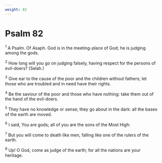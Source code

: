 ```yaml
---
weight: 82
---
```


# Psalm 82

<sup>1</sup> A Psalm. Of Asaph. God is in the meeting-place of God; he is judging among the gods. 

<sup>2</sup> How long will you go on judging falsely, having respect for the persons of evil-doers? (Selah.) 

<sup>3</sup> Give ear to the cause of the poor and the children without fathers; let those who are troubled and in need have their rights. 

<sup>4</sup> Be the saviour of the poor and those who have nothing: take them out of the hand of the evil-doers. 

<sup>5</sup> They have no knowledge or sense; they go about in the dark: all the bases of the earth are moved. 

<sup>6</sup> I said, You are gods; all of you are the sons of the Most High: 

<sup>7</sup> But you will come to death like men, falling like one of the rulers of the earth. 

<sup>8</sup> Up! O God, come as judge of the earth; for all the nations are your heritage. 


